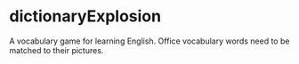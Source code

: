 # dictionaryExplosion
A vocabulary game for learning English. Office vocabulary words need to be matched to their pictures.
